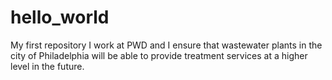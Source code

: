 # hello_world
My first repository
I work at PWD and I ensure that wastewater plants in the city of Philadelphia will be able to provide 
treatment services at a higher level in the future.
